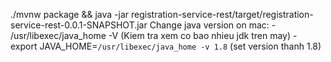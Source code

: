 ./mvnw package && java -jar registration-service-rest/target/registration-service-rest-0.0.1-SNAPSHOT.jar
Change java version on mac:
    - /usr/libexec/java_home -V (Kiem tra xem co bao nhieu jdk tren may)
    - export JAVA_HOME=`/usr/libexec/java_home -v 1.8` (set version thanh 1.8)